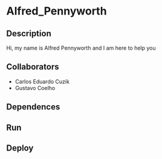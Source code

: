 # Alfred_Pennyworth


## Description

Hi, my name is Alfred Pennyworth and I am here to help you

## Collaborators

- Carlos Eduardo Cuzik 
- Gustavo Coelho

## Dependences


## Run


## Deploy

